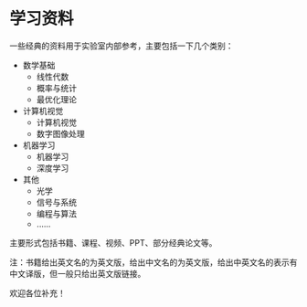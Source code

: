 # 学习资料

 一些经典的资料用于实验室内部参考，主要包括一下几个类别：

- 数学基础
	- 线性代数
	- 概率与统计
	- 最优化理论 
- 计算机视觉
	- 计算机视觉
	- 数字图像处理
- 机器学习
	- 机器学习
	- 深度学习 	 
- 其他
	- 光学
	- 信号与系统
	- 编程与算法
	- ......

主要形式包括书籍、课程、视频、PPT、部分经典论文等。

注：书籍给出英文名的为英文版，给出中文名的为英文版，给出中英文名的表示有中文译版，但一般只给出英文版链接。

欢迎各位补充！  